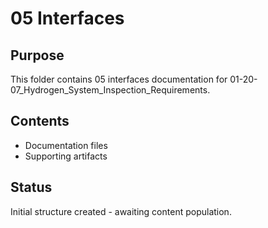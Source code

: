 # 05 Interfaces

## Purpose
This folder contains 05 interfaces documentation for 01-20-07_Hydrogen_System_Inspection_Requirements.

## Contents
- Documentation files
- Supporting artifacts

## Status
Initial structure created - awaiting content population.
